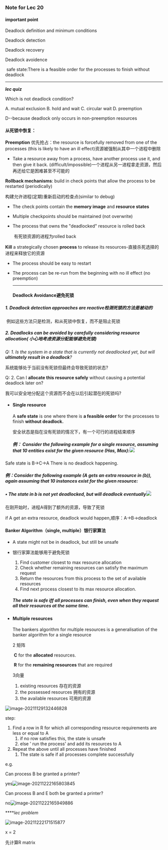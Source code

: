 ### Note for Lec 20



#### important point

Deadlock definition and minimum conditions

Deadlock detection

Deadlock recovery

Deadlock avoidence

​	safe state:There is a feasible order for the processes to finish without deadlock

-----

***lec quiz***

Which is not deadlock condition?

A. mutual exclusion		B. hold and wait		C. circular wait		D. preemption

D--because deadlock only occurs in non-preemption resources





#### 从死锁中恢复：

**Preemption** 优先抢占：the resource is forcefully removed from one of the processes (this is likely to have an ill effect)资源被强制从其中一个进程中删除

* Take a resource away from a process, have another process use it, and then give it back. (difficult/impossible)一个进程从另一进程拿走资源，然后再还给它是困难甚至不可能的

**Rollback mechanisms**: build in check points that allow the  process to be restarted (periodically)

构建允许进程(定期)重新启动的检查点(similar to debug)

*  The check points contain the **memory image** and **resource states**

* Multiple checkpoints should be maintained (not overwrite)

* The process that owns the "deadlocked" resource is rolled back

  ​	有死锁资源的进程为rolled back

**Kill** a strategically chosen **process** to release its resources-直接杀死选择的进程来释放它的资源

* The process should be easy to restart

* The process can be re-run from the beginning with no ill effect (no preemption)

  ------

  #### Deadlock Avoidance避免死锁

##### 1. Deadlock detection approaches are reactive检测死锁的方法是被动的

​	例如这些方法只是检测，和从死锁中恢复，而不是阻止死锁

##### 2. Deadlocks can be avoided by carefully considering resource allocation( 小心地考虑资源分配能够避免死锁)



*Q: 1. Is the system in a state that is currently not deadlocked yet, but will **ultimately result in a deadlock**?*

系统能够处于当前没有死锁但最终会导致死锁的状态?



Q: 2. Can I **allocate this resource safely** without causing a potential deadlock later on?

 我可以安全地分配这个资源而不会在以后引起潜在的死锁吗?



* #### Single resource

  A **safe state** is one where there is **a feasible order** for the  processes to finish **without deadlock.**

  安全状态是指在没有死锁的情况下，有一个可行的进程结束顺序
  
  ##### 例： Consider the following example for a single resource, assuming that 10 entities exist for the given resource (Has, Max):![](C:\Users\DLZ\AppData\Roaming\Typora\typora-user-images\image-20211222163212859.png)



Safe state is B->C->A	There is no deadlock happening.





##### 		例：Consider the following example (A gets an extra resource in (b)), again assuming that 10 instances exist for the given resource: 

##### 		• The state in b is not yet deadlocked, but will deadlock eventually![](C:\Users\DLZ\AppData\Roaming\Typora\typora-user-images\image-20211222163840752.png)

在刚开始时，进程A得到了额外的资源，导致了死锁

if A get an extra resource, deadlock would happen,顺序：A->B->deadlock





#### Banker Algorithm（single, multiple）银行家算法

* A state might not be in deadlock, but still be unsafe

* 银行家算法能够用于避免死锁

  1. Find customer closest to max resource allocation
  2. Check whether remaining resources can satisfy the maximum request
  3. Return the resources from this process to the set of available resources
  4. Find next process closest to its max resource allocation.

  ##### The state is safe iff all processes can finish, even when they request all their resources at the same time.



* #### Multiple resources

  The bankers algorithm for multiple resources is a generalisation of  the banker algorithm for a single resource

  2 矩阵

  ​	**C**  for the **allocated** resources.

  ​	**R** for the **remaining resources** that are required

  3向量

  1. existing resources	存在的资源
  2. the possessed resources 拥有的资源
  3. the available resources  可用的资源

![image-20211129132446828](C:\Users\DLZ\AppData\Roaming\Typora\typora-user-images\image-20211129132446828.png)

step:

1. Find a row in R for which all corresponding resource requirements are less or equal to A
   1. if no row satisfies this, the state is unsafe
   2. else ' run the process' and add its resources to A
2. Repeat the above until all processes have finished
   1. The state is safe if all processes complete successfully

e.g.

Can process B be granted a printer?

 yes![image-20211222165803845](C:\Users\DLZ\AppData\Roaming\Typora\typora-user-images\image-20211222165803845.png)

Can process B and E both be granted a printer?

no![image-20211222165949886](C:\Users\DLZ\AppData\Roaming\Typora\typora-user-images\image-20211222165949886.png)

*****lec problem*

![image-20211222171515877](C:\Users\DLZ\AppData\Roaming\Typora\typora-user-images\image-20211222171515877.png)

x = 2

先计算R matrix

